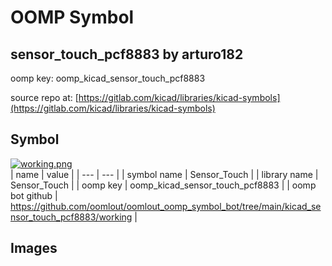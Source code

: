 # OOMP Symbol  
## sensor_touch_pcf8883  by arturo182  
  
oomp key: oomp_kicad_sensor_touch_pcf8883  
  
source repo at: [https://gitlab.com/kicad/libraries/kicad-symbols](https://gitlab.com/kicad/libraries/kicad-symbols)  
## Symbol  
  
[![working.png](working_600.png)](working.png)  
| name | value | 
| --- | --- | 
| symbol name | Sensor_Touch | 
| library name | Sensor_Touch | 
| oomp key | oomp_kicad_sensor_touch_pcf8883 | 
| oomp bot github | https://github.com/oomlout/oomlout_oomp_symbol_bot/tree/main/kicad_sensor_touch_pcf8883/working | 
## Images  

